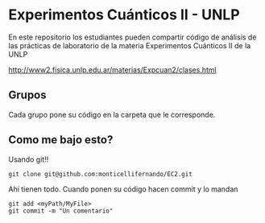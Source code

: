 # Experimentos Cuánticos II - UNLP

En este repositorio los estudiantes pueden compartir código de análisis de las prácticas de laboratorio de la materia Experimentos Cuánticos II de la UNLP

http://www2.fisica.unlp.edu.ar/materias/Expcuan2/clases.html

## Grupos

Cada grupo pone su código en la carpeta que le corresponde. 


## Como me bajo esto?

Usando git!!

``` git clone git@github.com:monticellifernando/EC2.git ```

Ahí tienen todo. Cuando ponen su código hacen commit y lo mandan

``` 
git add <myPath/MyFile>
git commit -m "Un comentario"
```
